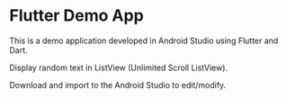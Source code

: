 # Flutter Demo App

This is a demo application developed in Android Studio using Flutter and Dart.

Display random text in ListView (Unlimited Scroll ListView).

Download and import to the Android Studio to edit/modify.



